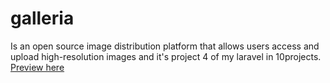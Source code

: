 # galleria
Is an open source image distribution platform that allows users access and upload high-resolution images and it's project 4 of my laravel in 10projects. [Preview here](http://galleria.herokuapp.com)